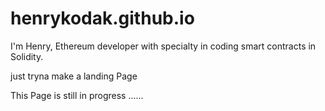 # henrykodak.github.io

I'm Henry, Ethereum developer with specialty in coding smart contracts in Solidity.

just tryna make a landing Page

This Page is still in progress ......

